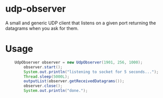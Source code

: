 # udp-observer
A small and generic UDP client that listens on a given port returning the datagrams when you ask for them.

# Usage
```java
    UdpObserver observer = new UdpObserver(1901, 256, 1000);
		observer.start();
		System.out.println("listening to socket for 5 seconds...");
		Thread.sleep(5000L);
		outputList(observer.getReceivedDatagrams());
		observer.close();
		System.out.println("done.");
```
